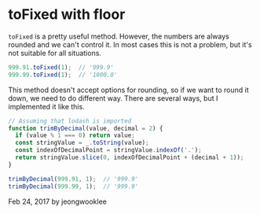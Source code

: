 # toFixed with floor

`toFixed` is a pretty useful method. However, the numbers are always rounded and we can't control it.
In most cases this is not a problem, but it's not suitable for all situations.

```javascript
999.91.toFixed(1);  // '999.9'
999.99.toFixed(1);  // '1000.0'
```

This method doesn't accept options for rounding, so if we want to round it down, we need to do different way.
There are several ways, but I implemented it like this.

```javascript
// Assuming that lodash is imported
function trimByDecimal(value, decimal = 2) {
  if (value % 1 === 0) return value;
  const stringValue = _.toString(value);
  const indexOfDecimalPoint = stringValue.indexOf('.');
  return stringValue.slice(0, indexOfDecimalPoint + (decimal + 1));
}

trimByDecimal(999.91, 1);  // '999.9'
trimByDecimal(999.99, 1);  // '999.9'
```

Feb 24, 2017 by jeongwooklee
